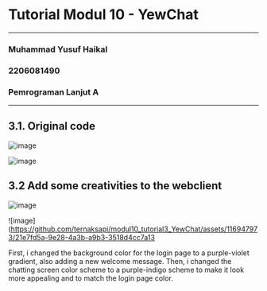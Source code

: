 # Tutorial Modul 10 - YewChat
---
### Muhammad Yusuf Haikal
### 2206081490
### Pemrograman Lanjut A
---

## 3.1. Original code
![image](https://github.com/ternaksapi/modul10_tutorial3_YewChat/assets/116947973/978d6520-7c73-4f3c-ab78-4d245ddb0849)

![image](https://github.com/ternaksapi/modul10_tutorial3_YewChat/assets/116947973/c7fe25f6-bafe-4e47-a903-111f15e00c03)

## 3.2 Add some creativities to the webclient
![image](https://github.com/ternaksapi/modul10_tutorial3_YewChat/assets/116947973/c09f3fe6-e524-446d-b6af-7f459425ffe4)

![image](https://github.com/ternaksapi/modul10_tutorial3_YewChat/assets/116947973/21e7fd5a-9e28-4a3b-a9b3-3518d4cc7a13

First, i changed the background color for the login page to a purple-violet gradient, also adding a new welcome message. Then, i changed the chatting screen color scheme to a purple-indigo scheme to make it look more appealing and to match the login page color.
